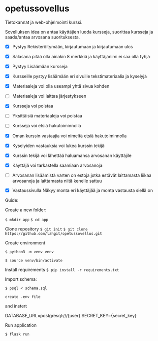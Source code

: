 # opetussovellus
Tietokannat ja web-ohjelmointi kurssi.


Sovelluksen idea on antaa käyttäjien luoda kursseja, suorittaa kursseja ja saada/antaa arvosana suorituksesta.

- [x] Pystyy Rekisteröitymään, kirjautumaan ja kirjautumaan ulos
- [x] Salasana pitää olla ainakin 8 merkkiä ja käyttäjänimi ei saa olla tyhjä
- [x] Pystyy Lisäämään kursseja
- [x] Kursseille pystyy lisäämään eri sivuille tekstimateriaalia ja kyselyjä
- [x] Materiaaleja voi olla useampi yhtä sivua kohden
- [ ] Materiaaleja voi laittaa järjestykseen
- [x] Kursseja voi poistaa
- [ ] Yksittäisiä materiaaleja voi poistaa
- [ ] Kursseja voi etsiä hakutoiminnolla
- [x] Oman kurssin vastaajia voi nimeltä etsiä hakutoiminnolla
- [x] Kyselyiden vastauksia voi lukea kurssin tekijä
- [x] Kurssin tekijä voi lähettää haluamansa arvosanan käyttäjile
- [x] Käyttäjä voi tarkastella saamiaan arvosanoja
- [ ] Arvosanan lisäämistä varten on estoja jotka estävät laittamasta liikaa arvosanoja ja laittamasta niitä kenelle sattuu
- [x] Vastaussivulla Näkyy monta eri käyttäjää ja monta vastausta siellä on


Guide:

Create a new folder:

`$ mkdir app`
`$ cd app`

Clone repository
`$ git init`
`$ git clone https://github.com/lahgit/opetussovellus.git`

Create environment

`$ python3 -m venv venv`

`$ source venv/bin/activate`

Install requirements
`$ pip install -r requirements.txt`

Import schema:

`$ psql < schema.sql`

`create .env file`

and instert

DATABASE_URL=postgresql:///{user}
SECRET_KEY={secret_key}

Run application

`$ flask run`

